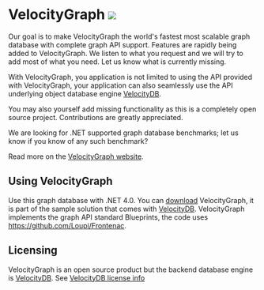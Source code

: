 # VelocityGraph ![](http://www.VelocityDB.com/images/VelocityGraph.png)

Our goal is to make VelocityGraph the world's fastest most scalable graph database with complete graph API support. Features are rapidly being added to VelocityGraph. We listen to what you request and we will try to add most of what you need. Let us know what is currently missing.

With VelocityGraph, you application is not limited to using the API provided with VelocityGraph, your application can also seamlessly use the API underlying object database engine [VelocityDB](http://www.VelocityDB.com).

You may also yourself add missing functionality as this is a completely open source project. Contributions are greatly appreciated.

We are looking for .NET supported graph database benchmarks; let us know if you know of any such benchmark?

Read more on the [VelocityGraph website](http://www.VelocityGraph.com).

Using VelocityGraph
-----------

Use this graph database with .NET 4.0. You can [download](http://www.VelocityGraph.com/Secure/Download.aspx/) VelocityGraph, it is part of the sample solution that comes with [VelocityDB](http://www.VelocityDB.com).
VelocityGraph implements the graph API standard Blueprints, the code uses https://github.com/Loupi/Frontenac.

Licensing
---------
             
VelocityGraph is an open source product but the backend database engine is [VelocityDB](http://www.VelocityDB.com). See [VelocityDB license info](http://www.VelocityDB.com/Secure/License.aspx)